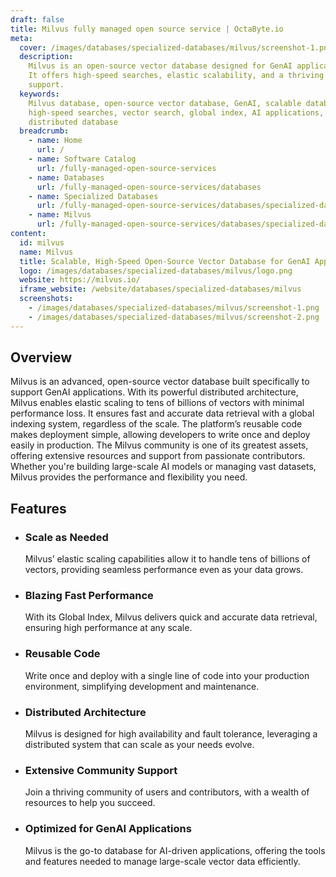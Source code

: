 ```yaml
---
draft: false
title: Milvus fully managed open source service | OctaByte.io
meta:
  cover: /images/databases/specialized-databases/milvus/screenshot-1.png
  description:
    Milvus is an open-source vector database designed for GenAI applications.
    It offers high-speed searches, elastic scalability, and a thriving community for
    support.
  keywords:
    Milvus database, open-source vector database, GenAI, scalable database,
    high-speed searches, vector search, global index, AI applications, reusable code,
    distributed database
  breadcrumb:
    - name: Home
      url: /
    - name: Software Catalog
      url: /fully-managed-open-source-services
    - name: Databases
      url: /fully-managed-open-source-services/databases
    - name: Specialized Databases
      url: /fully-managed-open-source-services/databases/specialized-databases
    - name: Milvus
      url: /fully-managed-open-source-services/databases/specialized-databases/milvus
content:
  id: milvus
  name: Milvus
  title: Scalable, High-Speed Open-Source Vector Database for GenAI Applications
  logo: /images/databases/specialized-databases/milvus/logo.png
  website: https://milvus.io/
  iframe_website: /website/databases/specialized-databases/milvus
  screenshots:
    - /images/databases/specialized-databases/milvus/screenshot-1.png
    - /images/databases/specialized-databases/milvus/screenshot-2.png
---
```


## Overview

Milvus is an advanced, open-source vector database built specifically to support GenAI applications. With its powerful distributed architecture, Milvus enables elastic scaling to tens of billions of vectors with minimal performance loss. It ensures fast and accurate data retrieval with a global indexing system, regardless of the scale. The platform’s reusable code makes deployment simple, allowing developers to write once and deploy easily in production. The Milvus community is one of its greatest assets, offering extensive resources and support from passionate contributors. Whether you're building large-scale AI models or managing vast datasets, Milvus provides the performance and flexibility you need.

## Features

- ### Scale as Needed

  Milvus’ elastic scaling capabilities allow it to handle tens of billions of vectors, providing seamless performance even as your data grows.

- ### Blazing Fast Performance

  With its Global Index, Milvus delivers quick and accurate data retrieval, ensuring high performance at any scale.

- ### Reusable Code

  Write once and deploy with a single line of code into your production environment, simplifying development and maintenance.

- ### Distributed Architecture

  Milvus is designed for high availability and fault tolerance, leveraging a distributed system that can scale as your needs evolve.

- ### Extensive Community Support

  Join a thriving community of users and contributors, with a wealth of resources to help you succeed.

- ### Optimized for GenAI Applications

  Milvus is the go-to database for AI-driven applications, offering the tools and features needed to manage large-scale vector data efficiently.
